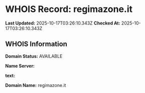 # WHOIS Record: regimazone.it

**Last Updated:** 2025-10-17T03:26:10.343Z
**Checked At:** 2025-10-17T03:26:10.343Z

## WHOIS Information

**Domain Status:** AVAILABLE

**Name Server:** 

**text:** 

**Domain Name:** regimazone.it

